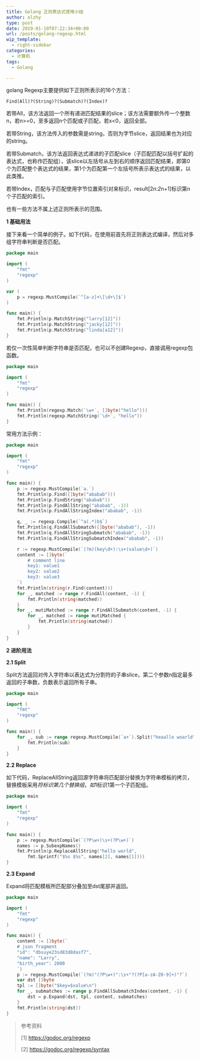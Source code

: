 ```yaml
---
title: Golang 正则表达式使用小结
author: olzhy
type: post
date: 2019-01-10T07:22:34+00:00
url: /posts/golang-regexp.html
wip_template:
  - right-sidebar
categories:
  - 计算机
tags:
  - Golang

---
```

golang Regexp主要提供如下正则所表示的16个方法：

```
Find(All)?(String)?(Submatch)?(Index)?
```

若带All，该方法返回一个所有递进匹配结果的slice；该方法需要额外传一个整数n，若n>=0，至多返回n个匹配或子匹配，若x<0，返回全部。
  
若带String，该方法传入的参数需是string，否则为字节slice，返回结果也为对应的string。
  
若带Submatch，该方法返回表达式递进的子匹配slice（子匹配匹配以括号扩起的表达式，也称作匹配组），该slice以左括号从左到右的顺序返回匹配结果，即第0个为匹配整个表达式的结果，第1个为匹配第一个左括号所表示表达式的结果，以此类推。
  
若带Index，匹配与子匹配使用字节位置索引对来标识，result[2*n:2*n+1]标识第n个子匹配的索引。
  
也有一些方法不属上述正则所表示的范围。
  
**1 基础用法**
  
接下来看一个简单的例子。如下代码，在使用前首先将正则表达式编译，然后对多组字符串判断是否匹配。

```go
package main

import (
	"fmt"
	"regexp"
)

var (
	p = regexp.MustCompile(`^[a-z]+\[\d+\]$`)
)

func main() {
	fmt.Println(p.MatchString("larry[12]"))
	fmt.Println(p.MatchString("jacky[12]"))
	fmt.Println(p.MatchString("linda[a12]"))
}
```

若仅一次性简单判断字符串是否匹配，也可以不创建Regexp，直接调用regexp包函数。

```go
package main

import (
	"fmt"
	"regexp"
)

func main() {
	fmt.Println(regexp.Match(`\w+`, []byte("hello")))
	fmt.Println(regexp.MatchString(`\d+`, "hello"))
}
```

常用方法示例：

```go
package main

import (
	"fmt"
	"regexp"
)

func main() {
	p := regexp.MustCompile(`a.`)
	fmt.Println(p.Find([]byte("ababab")))
	fmt.Println(p.FindString("ababab"))
	fmt.Println(p.FindAllString("ababab", -1))
	fmt.Println(p.FindAllStringIndex("ababab", -1))

	q, _ := regexp.Compile(`^a(.*)b$`)
	fmt.Println(q.FindAllSubmatch([]byte("ababab"), -1))
	fmt.Println(q.FindAllStringSubmatch("ababab", -1))
	fmt.Println(q.FindAllStringSubmatchIndex("ababab", -1))

	r := regexp.MustCompile(`(?m)(key\d+):\s+(value\d+)`)
	content := []byte(`
        # comment line
        key1: value1
        key2: value2
        key3: value3
    `)
	fmt.Println(string(r.Find(content)))
	for _, matched := range r.FindAll(content, -1) {
		fmt.Println(string(matched))
	}
	for _, mutiMatched := range r.FindAllSubmatch(content, -1) {
		for _, matched := range mutiMatched {
			fmt.Println(string(matched))
		}
	}
}
```

**2 进阶用法**
  
**2.1 Split**
  
Split方法返回对传入字符串以表达式为分割符的子串slice，第二个参数n指定最多返回的子串数，负数表示返回所有子串。

```go
package main

import (
	"fmt"
	"regexp"
)

func main() {
	for _, sub := range regexp.MustCompile(`a+`).Split("heaallo woarld", -1) {
		fmt.Println(sub)
	}
}
```

**2.2 Replace**
  
如下代码，ReplaceAllString返回源字符串将匹配部分替换为字符串模板的拷贝，替换模板采用$符标识第几个替换组，如$1标识1第一个子匹配组。

```go
package main

import (
	"fmt"
	"regexp"
)

func main() {
	p := regexp.MustCompile(`(?P\w+)\s+(?P\w+)`)
	names := p.SubexpNames()
	fmt.Println(p.ReplaceAllString("hello world",
		fmt.Sprintf("$%s $%s", names[2], names[1])))
}
```

**2.3 Expand**
  
Expand将匹配模板所匹配部分叠加至dst尾部并返回。

```go
package main

import (
	"fmt"
	"regexp"
)

func main() {
	content := []byte(`
	# json fragment
	"id": "dbsuye23sd83d8dasf7",
	"name": "Larry",
	"birth_year": 2000
	`)
	p := regexp.MustCompile(`(?m)"(?P\w+)":\s+"?(?P[a-zA-Z0-9]+)"?`)
	var dst []byte
	tpl := []byte("$key=$value\n")
	for _, submatches := range p.FindAllSubmatchIndex(content, -1) {
		dst = p.Expand(dst, tpl, content, submatches)
	}
	fmt.Println(string(dst))
}
```

> 参考资料
>
> [1]&nbsp;<a href="https://godoc.org/regexp" target="blank">https://godoc.org/regexp</a>
>
> [2]&nbsp;<a href="https://godoc.org/regexp/syntax" target="blank">https://godoc.org/regexp/syntax</a>
